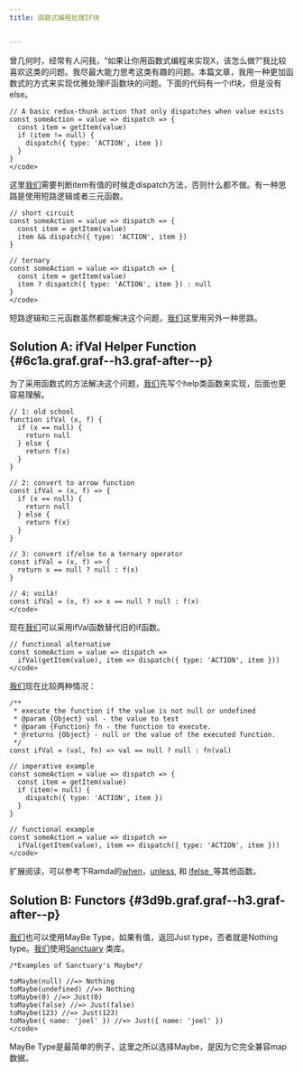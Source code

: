 ```yaml
---
title: 函数式编程处理IF块


---
```

曾几何时，经常有人问我，“如果让你用函数式编程来实现X，该怎么做?”我比较喜欢这类的问题。我尽最大能力思考这类有趣的问题。本篇文章，我用一种更加函数式的方式来实现优雅处理IF函数块的问题。下面的代码有一个if块，但是没有else。

```
// A basic redux-thunk action that only dispatches when value exists
const someAction = value => dispatch => {
  const item = getItem(value)
  if (item != null) {
    dispatch({ type: 'ACTION', item })
  }
}
</code>
```

这里[我们](https://www.w3cdoc.com)需要判断item有值的时候走dispatch方法，否则什么都不做。有一种思路是使用短路逻辑或者三元函数。

```
// short circuit
const someAction = value => dispatch => {
  const item = getItem(value)
  item && dispatch({ type: 'ACTION', item })
}

// ternary
const someAction = value => dispatch => {
  const item = getItem(value)
  item ? dispatch({ type: 'ACTION', item }) : null
}
</code>
```

短路逻辑和三元函数虽然都能解决这个问题，[我们](https://www.w3cdoc.com)这里用另外一种思路。

## Solution A: ifVal Helper Function {#6c1a.graf.graf--h3.graf-after--p}

为了采用函数式的方法解决这个问题，[我们](https://www.w3cdoc.com)先写个help类函数来实现，后面也更容易理解。

```
// 1: old school
function ifVal (x, f) {
  if (x == null) {
    return null
  } else {
    return f(x)
  }
}

// 2: convert to arrow function
const ifVal = (x, f) => {
  if (x == null) {
    return null
  } else {
    return f(x)
  }
}

// 3: convert if/else to a ternary operator
const ifVal = (x, f) => {
  return x == null ? null : f(x)
}

// 4: voilà!
const ifVal = (x, f) => x == null ? null : f(x)
</code>
```

现在[我们](https://www.w3cdoc.com)可以采用ifVal函数替代旧的if函数。

```
// functional alternative
const someAction = value => dispatch =>
  ifVal(getItem(value), item => dispatch({ type: 'ACTION', item }))
</code>
```

[我们](https://www.w3cdoc.com)现在比较两种情况：

```
/**
 * execute the function if the value is not null or undefined
 * @param {Object} val - the value to test
 * @param {Function} fn - the function to execute.
 * @returns {Object} - null or the value of the executed function.
 */
const ifVal = (val, fn) => val == null ? null : fn(val)

// imperative example
const someAction = value => dispatch => {
  const item = getItem(value)
  if (item!= null) {
    dispatch({ type: 'ACTION', item })
  }
}

// functional example
const someAction = value => dispatch =>
  ifVal(getItem(value), item => dispatch({ type: 'ACTION', item }))
</code>
```

扩展阅读，可以参考下Ramda的[when][1]，<a class="markup--anchor markup--p-anchor" href="https://ramdajs.com/docs/#unless" target="_blank" rel="noopener" data-href="https://ramdajs.com/docs/#unless">unless</a>, 和 <a class="markup--anchor markup--p-anchor" href="https://ramdajs.com/docs/#ifElse" target="_blank" rel="noopener" data-href="https://ramdajs.com/docs/#ifElse">ifelse  </a>等其他函数。

## Solution B: Functors {#3d9b.graf.graf--h3.graf-after--p}

[我们](https://www.w3cdoc.com)也可以使用MayBe Type，如果有值，返回Just type，否者就是Nothing type。[我们](https://www.w3cdoc.com)使用<a class="markup--anchor markup--p-anchor" href="https://sanctuary.js.org/" target="_blank" rel="noopener" data-href="https://sanctuary.js.org/">Sanctuary</a> 类库。

```
/*Examples of Sanctuary's Maybe*/

toMaybe(null) //=> Nothing
toMaybe(undefined) //=> Nothing
toMaybe(0) //=> Just(0)
toMaybe(false) //=> Just(false)
toMaybe(123) //=> Just(123)
toMaybe({ name: 'joel' }) //=> Just({ name: 'joel' })
</code>
```

MayBe Type是最简单的例子，这里之所以选择Maybe，是因为它完全兼容map数据。



 [1]: https://ramdajs.com/docs/#when
